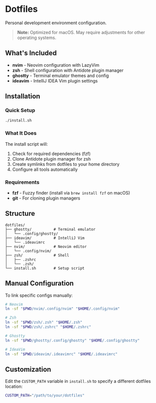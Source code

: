 # Dotfiles

Personal development environment configuration.

> **Note:** Optimized for macOS. May require adjustments for other operating systems.

## What's Included

- **nvim** - Neovim configuration with LazyVim
- **zsh** - Shell configuration with Antidote plugin manager
- **ghostty** - Terminal emulator themes and config
- **ideavim** - IntelliJ IDEA Vim plugin settings

## Installation

### Quick Setup

```bash
./install.sh
```

### What It Does

The install script will:
1. Check for required dependencies (fzf)
2. Clone Antidote plugin manager for zsh
3. Create symlinks from dotfiles to your home directory
4. Configure all tools automatically

### Requirements

- **fzf** - Fuzzy finder (install via `brew install fzf` on macOS)
- **git** - For cloning plugin managers

## Structure

```
dotfiles/
├── ghostty/          # Terminal emulator
│   └── .config/ghostty/
├── ideavim/          # IntelliJ Vim
│   └── .ideavimrc
├── nvim/             # Neovim editor
│   └── .config/nvim/
├── zsh/              # Shell
│   ├── .zshrc
│   └── .zsh/
└── install.sh        # Setup script
```

## Manual Configuration

To link specific configs manually:

```bash
# Neovim
ln -sf "$PWD/nvim/.config/nvim" "$HOME/.config/nvim"

# Zsh
ln -sf "$PWD/zsh/.zsh" "$HOME/.zsh"
ln -sf "$PWD/zsh/.zshrc" "$HOME/.zshrc"

# Ghostty
ln -sf "$PWD/ghostty/.config/ghostty" "$HOME/.config/ghostty"

# IdeaVim
ln -sf "$PWD/ideavim/.ideavimrc" "$HOME/.ideavimrc"
```

## Customization

Edit the `CUSTOM_PATH` variable in `install.sh` to specify a different dotfiles location:

```bash
CUSTOM_PATH="/path/to/your/dotfiles"
```
